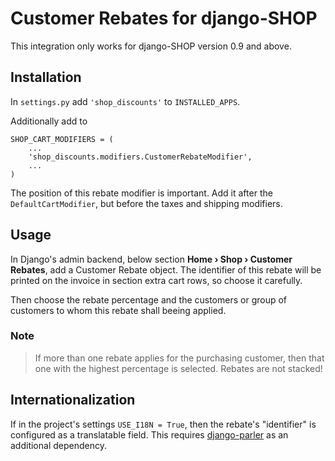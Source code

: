 # Customer Rebates for django-SHOP

This integration only works for django-SHOP version 0.9 and above.


## Installation

In ``settings.py`` add ``'shop_discounts'`` to ``INSTALLED_APPS``.

Additionally add to

```
SHOP_CART_MODIFIERS = (
    ...
    'shop_discounts.modifiers.CustomerRebateModifier',
    ...
)
```

The position of this rebate modifier is important. Add it after the ``DefaultCartModifier``, but
before the taxes and shipping modifiers.


## Usage

In Django's admin backend, below section **Home › Shop › Customer Rebates**, add a Customer Rebate
object. The identifier of this rebate will be printed on the invoice in section extra cart rows,
so choose it carefully.

Then choose the rebate percentage and the customers or group of customers to whom this rebate shall
beeing applied.


### Note

> If more than one rebate applies for the purchasing customer, then that one with the highest
> percentage is selected. Rebates are not stacked!


## Internationalization

If in the project's settings ``USE_I18N = True``, then the rebate's "identifier" is configured
as a translatable field. This requires [django-parler](https://github.com/django-parler/django-parler)
as an additional dependency.
